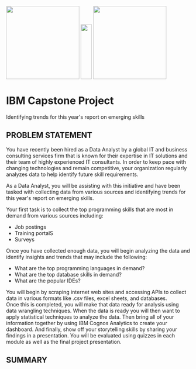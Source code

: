<div align="left">
  <span><img src="https://user-images.githubusercontent.com/122895160/230727659-ad586d9c-857c-46b9-89c8-9a816b7ebb96.png" width=200 /></span>
  <span><img src="https://user-images.githubusercontent.com/122895160/230728045-ad453dfd-c915-4818-b400-18143918c2c2.png" height=150 width=30 /></span>
  <span><img src="https://user-images.githubusercontent.com/122895160/230727703-962fd0dc-2517-43ef-9559-82f992393560.png" width=200 /></span>
</div>

# IBM Capstone Project
Identifying trends for this year's report on emerging skills

## PROBLEM STATEMENT
You have recently been hired as a Data Analyst by a global IT and business consulting services firm that is known for their expertise in IT solutions and their team of highly experienced IT consultants.  In order to keep pace with changing technologies and remain competitive, your organization regularly analyzes data to help identify future skill requirements. 

As a Data Analyst, you will be assisting with this initiative and have been tasked with collecting data from various sources and identifying trends for this year's report on emerging skills. 

Your first task is to collect the top programming skills that are most in demand from various sources including:
- Job postings
- Training portalS
- Surveys

Once you have collected enough data, you will begin analyzing the data and identify insights and trends that may include the following:
- What are the top programming languages in demand?
- What are the top database skills in demand?
- What are the popular IDEs?

You will begin by scraping internet web sites and accessing APIs to collect data in various formats like .csv files, excel sheets, and databases.   
Once this is completed, you will make that data ready for analysis using data wrangling techniques. 
When the data is ready you will then want to apply statistical techniques to analyze the data.  Then bring all of your information together by using  IBM Cognos Analytics to create your dashboard. And finally, show off your storytelling skills by sharing your findings in a presentation.
You will be evaluated using quizzes in each module as well as the final project presentation.


## SUMMARY




